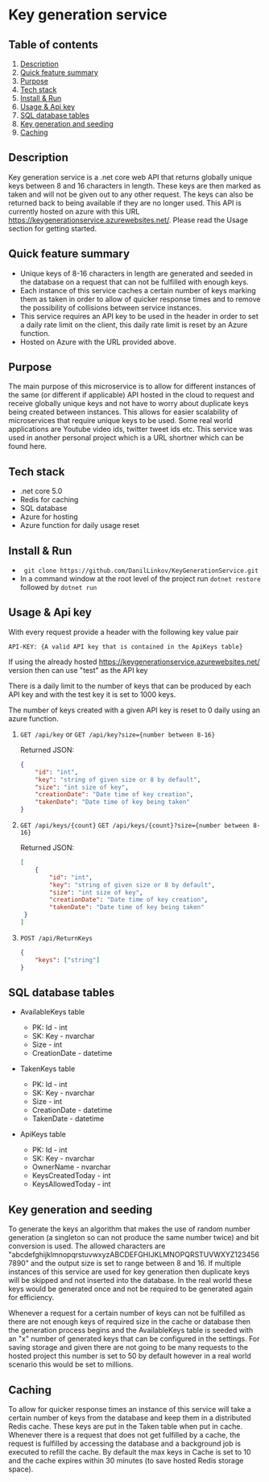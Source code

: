 # Key generation service

## Table of contents

1. [Description](#description)
2. [Quick feature summary](#quick-feature-summary)
3. [Purpose](#purpose)
4. [Tech stack](#tech-stack)
5. [Install & Run](#install-&-run)
6. [Usage & Api key](#usage-&-api-key)
7. [SQL database tables](#sql-database-tables)
8. [Key generation and seeding](#key-generation-and-seeding)
9. [Caching](#caching)

## Description

Key generation service is a .net core web API that returns globally unique keys between 8 and 16 characters in length. These keys are then marked as taken and will not be given out to any other request. The keys can also be returned back to being available if they are no longer used. This API is currently hosted on azure with this URL https://keygenerationservice.azurewebsites.net/. Please read the Usage section for getting started.

## Quick feature summary

- Unique keys of 8-16 characters in length are generated and seeded in the database on a request that can not be fulfilled with enough keys.
- Each instance of this service caches a certain number of keys marking them as taken in order to allow of quicker response times and to remove the possibility of collisions between service instances.
- This service requires an API key to be used in the header in order to set a daily rate limit on the client, this daily rate limit is reset by an Azure function.
- Hosted on Azure with the URL provided above.

## Purpose

The main purpose of this microservice is to allow for different instances of the same (or different if applicable) API hosted in the cloud to request and receive globally unique keys and not have to worry about duplicate keys being created between instances. This allows for easier scalability of microservices that require unique keys to be used. Some real world applications are Youtube video ids, twitter tweet ids etc. This service was used in another personal project which is a URL shortner which can be found here.

## Tech stack

- .net core 5.0
- Redis for caching
- SQL database
- Azure for hosting
- Azure function for daily usage reset

## Install & Run

- ` git clone https://github.com/DanilLinkov/KeyGenerationService.git`
- In a command window at the root level of the project run `dotnet restore` followed by `dotnet run`

## Usage & Api key

With every request provide a header with the following key value pair

`API-KEY: {A valid API key that is contained in the ApiKeys table}`

If using the already hosted https://keygenerationservice.azurewebsites.net/ version then can use "test" as the API key

There is a daily limit to the number of keys that can be produced by each API key and with the test key it is set to 1000 keys.

The number of keys created with a given API key is reset to 0 daily using an azure function.

1) `GET /api/key` or `GET /api/key?size={number between 8-16}`

   Returned JSON:

   ```json
   {
       "id": "int",
       "key": "string of given size or 8 by default",
       "size": "int size of key",
       "creationDate": "Date time of key creation",
       "takenDate": "Date time of key being taken"
   }
   ```

   

2) `GET /api/keys/{count}` `GET /api/keys/{count}?size={number between 8-16}`

   Returned JSON:

   ```json
   [
       {
           "id": "int",
           "key": "string of given size or 8 by default",
           "size": "int size of key",
           "creationDate": "Date time of key creation",
           "takenDate": "Date time of key being taken"
   	}
   ]
   ```

   

3) `POST /api/ReturnKeys`

   ```json
   {
       "keys": ["string"]
   }
   ```

   

## SQL database tables

- AvailableKeys table
  - PK: Id - int
  - SK: Key - nvarchar
  - Size - int
  - CreationDate - datetime
- TakenKeys table
  - PK: Id - int
  - SK: Key - nvarchar
  - Size - int
  - CreationDate - datetime
  - TakenDate - datetime

- ApiKeys table
  - PK: Id - int
  - SK: Key - nvarchar
  - OwnerName - nvarchar
  - KeysCreatedToday - int
  - KeysAllowedToday - int

## Key generation and seeding

To generate the keys an algorithm that makes the use of random number generation (a singleton so can not produce the same number twice) and bit conversion is used. The allowed characters are "abcdefghijklmnopqrstuvwxyzABCDEFGHIJKLMNOPQRSTUVWXYZ1234567890" and the output size is set to range between 8 and 16. If multiple instances of this service are used for key generation then duplicate keys will be skipped and not inserted into the database. In the real world these keys would be generated once and not be required to be generated again for efficiency.

Whenever a request for a certain number of keys can not be fulfilled as there are not enough keys of required size in the cache or database then the generation process begins and the AvailableKeys table is seeded with an "x" number of generated keys that can be configured in the settings. For saving storage and given there are not going to be many requests to the hosted project this number is set to 50 by default however in a real world scenario this would be set to millions.

## Caching

To allow for quicker response times an instance of this service will take a certain number of keys from the database and keep them in a distributed Redis cache. These keys are put in the Taken table when put in cache. Whenever there is a request that does not get fulfilled by a cache, the request is fulfilled by accessing the database and a background job is executed to refill the cache. By default the max keys in Cache is set to 10 and the cache expires within 30 minutes (to save hosted Redis storage space).

